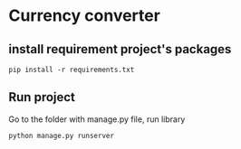 # Currency converter

## install requirement project's packages

```commandline
pip install -r requirements.txt
```

## Run project

Go to the folder with manage.py file, run library

```commandline
python manage.py runserver
```